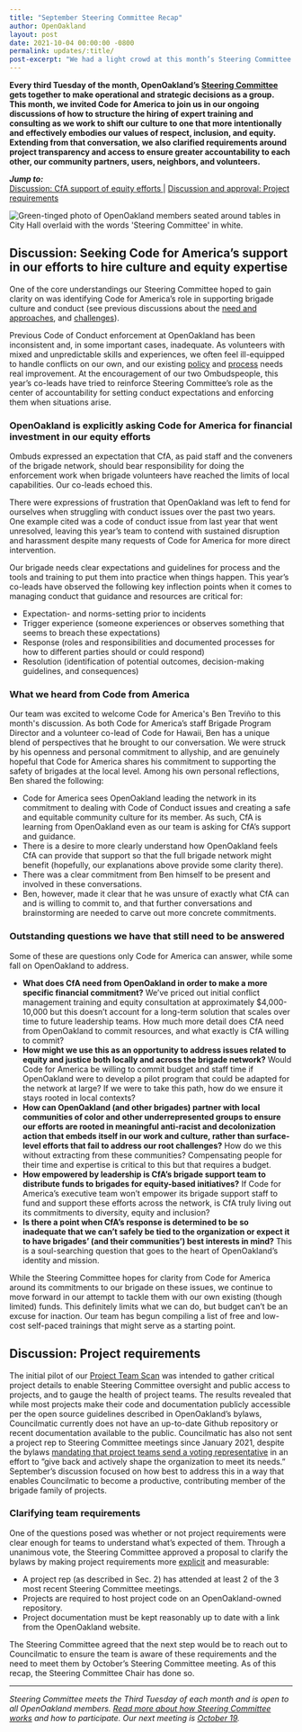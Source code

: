 ```yaml
---
title: "September Steering Committee Recap"
author: OpenOakland
layout: post
date: 2021-10-04 00:00:00 -0800
permalink: updates/:title/
post-excerpt: "We had a light crowd at this month’s Steering Committee meeting last Tuesday but still managed to cover a lot of ground..."
---
```


**Every third Tuesday of the month, OpenOakland’s [Steering Committee](/how-we-work/) gets together to make operational and strategic decisions as a group. This month, we invited Code for America to join us in our ongoing discussions of how to structure the hiring of expert training and consulting as we work to shift our culture to one that more intentionally and effectively embodies our values of respect, inclusion, and equity. Extending from that conversation, we also clarified requirements around project transparency and access to ensure greater accountability to each other, our community partners, users, neighbors, and volunteers.**

***Jump to:***  
[Discussion: CfA support of equity efforts ](#discussion-seeking-code-for-americas-support-in-our-efforts-to-hire-culture-and-equity-expertise) | [Discussion and approval: Project requirements](#discussion-project-requirements)

![Green-tinged photo of OpenOakland members seated around tables in City Hall overlaid with the words 'Steering Committee' in white.](/assets/images/blog/2021-07-Banner-meetup-Steering.png)

## Discussion: Seeking Code for America’s support in our efforts to hire culture and equity expertise

One of the core understandings our Steering Committee hoped to gain clarity on was identifying Code for America’s role in supporting brigade culture and conduct (see previous discussions about the [need and approaches](https://openoakland.org/updates/july-steering-committee-recap/#discussion-hiring-professional-expertise-to-support-culture-change), and [challenges](http://localhost:4000/updates/august-steering-committee-recap/#update-hiring-professional-expertise-to-support-culture-change)).

Previous Code of Conduct enforcement at OpenOakland has been inconsistent and, in some important cases, inadequate. As volunteers with mixed and unpredictable skills and experiences, we often feel ill-equipped to handle conflicts on our own, and our existing [policy](/code-of-conduct) and [process](https://docs.google.com/document/d/1QR-fr1WnmXkZoVNmWnZ9drzfmaZoPkodEOx-PkExt94/edit#heading=h.3t0te9n2wr7m) needs real improvement. At the encouragement of our two Ombudspeople, this year’s co-leads have tried to reinforce Steering Committee’s role as the center of accountability for setting conduct expectations and enforcing them when situations arise.

### OpenOakland is explicitly asking Code for America for financial investment in our equity efforts

Ombuds expressed an expectation that CfA, as paid staff and the conveners of the brigade network, should bear responsibility for doing the enforcement work when brigade volunteers have reached the limits of local capabilities. Our co-leads echoed this.

There were expressions of frustration that OpenOakland was left to fend for ourselves when struggling with conduct issues over the past two years. One example cited was a code of conduct issue from last year that went unresolved, leaving this year’s team to contend with sustained disruption and harassment despite many requests of Code for America for more direct intervention.

Our brigade needs clear expectations and guidelines for process and the tools and training to put them into practice when things happen. This year’s co-leads have observed the following key inflection points when it comes to managing conduct that guidance and resources are critical for:
- Expectation- and norms-setting prior to incidents
- Trigger experience (someone experiences or observes something that seems to breach these expectations)
- Response (roles and responsibilities and documented processes for how to different parties should or could respond)
- Resolution (identification of potential outcomes, decision-making guidelines, and consequences)

### What we heard from Code from America

Our team was excited to welcome Code for America's Ben Treviño to this month's discussion. As both Code for America’s staff Brigade Program Director and a volunteer co-lead of Code for Hawaii, Ben has a unique blend of perspectives that he brought to our conversation. We were struck by his openness and personal commitment to allyship, and are genuinely hopeful that Code for America shares his commitment to supporting the safety of brigades at the local level. Among his own personal reflections, Ben shared the following:

- Code for America sees OpenOakland leading the network in its commitment to dealing with Code of Conduct issues and creating a safe and equitable community culture for its member. As such, CfA is learning from OpenOakland even as our team is asking for CfA’s support and guidance.  
- There is a desire to more clearly understand how OpenOakland feels CfA can provide that support so that the full brigade network might benefit (hopefully, our explanations above provide some clarity there).
- There was a clear commitment from Ben himself to be present and involved in these conversations.
- Ben, however, made it clear that he was unsure of exactly what CfA can and is willing to commit to, and that further conversations and brainstorming are needed to carve out more concrete commitments.

### Outstanding questions we have that still need to be answered

Some of these are questions only Code for America can answer, while some fall on OpenOakland to address.
- **What does CfA need from OpenOakland in order to make a more specific financial commitment?** We’ve priced out initial conflict management training and equity consultation at approximately $4,000-10,000 but this doesn’t account for a long-term solution that scales over time to future leadership teams. How much more detail does CfA need from OpenOakland to commit resources, and what exactly is CfA willing to commit?
- **How might we use this as an opportunity to address issues related to equity and justice both locally and across the brigade network?** Would Code for America be willing to commit budget and staff time if OpenOakland were to develop a pilot program that could be adapted for the network at large? If we were to take this path, how do we ensure it stays rooted in local contexts?
- **How can OpenOakland (and other brigades) partner with local communities of color and other underrepresented groups to ensure our efforts are rooted in meaningful anti-racist and decolonization action that embeds itself in our work and culture, rather than surface-level efforts that fail to address our root challenges?** How do we this without extracting from these communities? Compensating people for their time and expertise is critical to this but that requires a budget.
- **How empowered by leadership is CfA’s brigade support team to distribute funds to brigades for equity-based initiatives?** If Code for America’s executive team won’t empower its brigade support staff to fund and support these efforts across the network, is CfA truly living out its commitments to diversity, equity and inclusion?
- **Is there a point when CfA’s response is determined to be so inadequate that we can’t safely be tied to the organization or expect it to have brigades’ (and their communities’) best interests in mind?** This is a soul-searching question that goes to the heart of OpenOakland’s identity and mission.

While the Steering Committee hopes for clarity from Code for America around its commitments to our brigade on these issues, we continue to move forward in our attempt to tackle them with our own existing (though limited) funds. This definitely limits what we can do, but budget can’t be an excuse for inaction. Our team has begun compiling a list of free and low-cost self-paced trainings that might serve as a starting point.

## Discussion: Project requirements

The initial pilot of our [Project Team Scan](https://docs.google.com/presentation/d/1lADVpWHaqQKSd05mlCtsYvk8rd2Jlg-iMhSwxQGvBa4/edit?usp=sharing) was intended to gather critical project details to enable Steering Committee oversight and public access to projects, and to gauge the health of project teams. The results revealed that while most projects make their code and documentation publicly accessible per the open source guidelines described in OpenOakland’s bylaws, Councilmatic currently does not have an up-to-date Github repository or recent documentation available to the public. Councilmatic has also not sent a project rep to Steering Committee meetings since January 2021, despite the bylaws [mandating that project teams send a voting representative](https://docs.google.com/document/d/1QR-fr1WnmXkZoVNmWnZ9drzfmaZoPkodEOx-PkExt94/edit#heading=h.djbozkxsdpw8) in an effort to ”give back and actively shape the organization to meet its needs.” September’s discussion focused on how best to address this in a way that enables Councilmatic to become a productive, contributing member of the brigade family of projects.

### Clarifying team requirements

One of the questions posed was whether or not project requirements were clear enough for teams to understand what’s expected of them. Through a unanimous vote, the Steering Committee approved a proposal to clarify the bylaws by making project requirements more [explicit](https://docs.google.com/document/d/1QR-fr1WnmXkZoVNmWnZ9drzfmaZoPkodEOx-PkExt94/edit#heading=h.fdm26v1xyjta) and measurable:
- A project rep (as described in Sec. 2) has attended at least 2 of the 3 most recent Steering Committee meetings.
- Projects are required to host project code on an OpenOakland-owned repository.
- Project documentation must be kept reasonably up to date with a link from the OpenOakland website.

The Steering Committee agreed that the next step would be to reach out to Councilmatic to ensure the team is aware of these requirements and the need to meet them by October’s Steering Committee meeting. As of this recap, the Steering Committee Chair has done so.

---

_Steering Committee meets the Third Tuesday of each month and is open to all OpenOakland members. [Read more about how Steering Committee works](/how-we-work) and how to participate. Our next meeting is [October 19](https://www.meetup.com/OpenOakland/events/pdhghsyccnbzb/)._
